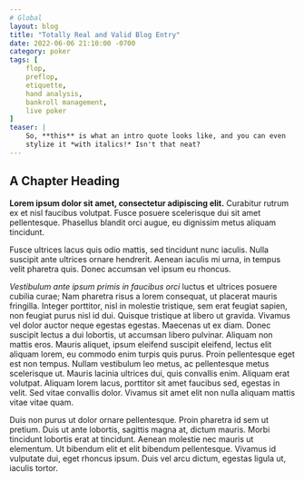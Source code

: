 ```yaml
---
# Global
layout: blog
title: "Totally Real and Valid Blog Entry"
date: 2022-06-06 21:10:00 -0700
category: poker
tags: [ 
    flop,
    preflop,
    etiquette,
    hand analysis,
    bankroll management,
    live poker
]
teaser: |
    So, **this** is what an intro quote looks like, and you can even
    stylize it *with italics!* Isn't that neat?
---
```


## A Chapter Heading

**Lorem ipsum dolor sit amet, consectetur adipiscing elit.** Curabitur rutrum ex et nisl faucibus volutpat. Fusce posuere scelerisque dui sit amet pellentesque. Phasellus blandit orci augue, eu dignissim metus aliquam tincidunt.

Fusce ultrices lacus quis odio mattis, sed tincidunt nunc iaculis. Nulla suscipit ante ultrices ornare hendrerit. Aenean iaculis mi urna, in tempus velit pharetra quis. Donec accumsan vel ipsum eu rhoncus.

*Vestibulum ante ipsum primis in faucibus orci* luctus et ultrices posuere cubilia curae; Nam pharetra risus a lorem consequat, ut placerat mauris fringilla. Integer porttitor, nisl in molestie tristique, sem erat feugiat sapien, non feugiat purus nisl id dui. Quisque tristique at libero ut gravida. Vivamus vel dolor auctor neque egestas egestas. Maecenas ut ex diam. Donec suscipit lectus a dui lobortis, ut accumsan libero pulvinar. Aliquam non mattis eros. Mauris aliquet, ipsum eleifend suscipit eleifend, lectus elit aliquam lorem, eu commodo enim turpis quis purus. Proin pellentesque eget est non tempus. Nullam vestibulum leo metus, ac pellentesque metus scelerisque ut. Mauris lacinia ultrices dui, quis convallis enim. Aliquam erat volutpat. Aliquam lorem lacus, porttitor sit amet faucibus sed, egestas in velit. Sed vitae convallis dolor. Vivamus sit amet elit non nulla aliquam mattis vitae vitae quam.

Duis non purus ut dolor ornare pellentesque. Proin pharetra id sem ut pretium. Duis ut ante lobortis, sagittis magna at, dictum mauris. Morbi tincidunt lobortis erat at tincidunt. Aenean molestie nec mauris ut elementum. Ut bibendum elit et elit bibendum pellentesque. Vivamus id vulputate dui, eget rhoncus ipsum. Duis vel arcu dictum, egestas ligula ut, iaculis tortor. 